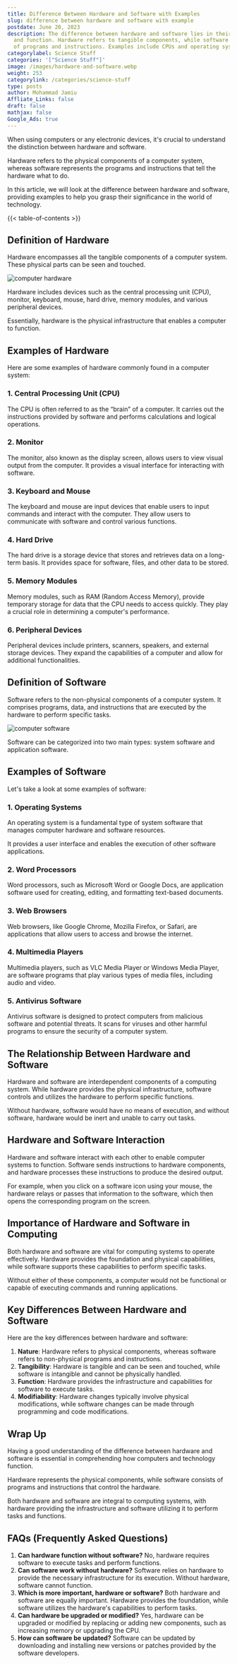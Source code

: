 ```yaml
---
title: Difference Between Hardware and Software with Examples
slug: difference between hardware and software with example
postdate: June 20, 2023
description: The difference between hardware and software lies in their nature
  and function. Hardware refers to tangible components, while software consists
  of programs and instructions. Examples include CPUs and operating systems.
categorylabel: Science Stuff
categories: '["Science Stuff"]'
image: /images/hardware-and-software.webp
weight: 253
categorylink: /categories/science-stuff
type: posts
author: Mohammad Jamiu
Affliate_Links: false
draft: false
mathjax: false
Google_Ads: true
---
```

When using computers or any electronic devices, it's crucial to understand the distinction between hardware and software. 

Hardware refers to the physical components of a computer system, whereas software represents the programs and instructions that tell the hardware what to do.

In this article, we will look at the difference between hardware and software, providing examples to help you grasp their significance in the world of technology.

{{< table-of-contents >}}

## **Definition of Hardware**

Hardware encompasses all the tangible components of a computer system. These physical parts can be seen and touched. 

![computer hardware](/images/computer-hardware.webp "computer hardware")

Hardware includes devices such as the central processing unit (CPU), monitor, keyboard, mouse, hard drive, memory modules, and various peripheral devices. 

Essentially, hardware is the physical infrastructure that enables a computer to function.

## **Examples of Hardware**

Here are some examples of hardware commonly found in a computer system:

### **1. Central Processing Unit (CPU)**

The CPU is often referred to as the “brain” of a computer. It carries out the instructions provided by software and performs calculations and logical operations.

### **2. Monitor**

The monitor, also known as the display screen, allows users to view visual output from the computer. It provides a visual interface for interacting with software.

### **3. Keyboard and Mouse**

The keyboard and mouse are input devices that enable users to input commands and interact with the computer. They allow users to communicate with software and control various functions.

### **4. Hard Drive**

The hard drive is a storage device that stores and retrieves data on a long-term basis. It provides space for software, files, and other data to be stored.

### **5. Memory Modules**

Memory modules, such as RAM (Random Access Memory), provide temporary storage for data that the CPU needs to access quickly. They play a crucial role in determining a computer's performance.

### **6. Peripheral Devices**

Peripheral devices include printers, scanners, speakers, and external storage devices. They expand the capabilities of a computer and allow for additional functionalities.

## **Definition of Software**

Software refers to the non-physical components of a computer system. It comprises programs, data, and instructions that are executed by the hardware to perform specific tasks. 

![computer software](/images/software-computer.webp "computer software")

Software can be categorized into two main types: system software and application software.

## **Examples of Software**

Let's take a look at some examples of software:

### **1. Operating Systems**

An operating system is a fundamental type of system software that manages computer hardware and software resources. 

It provides a user interface and enables the execution of other software applications.

### **2. Word Processors**

Word processors, such as Microsoft Word or Google Docs, are application software used for creating, editing, and formatting text-based documents.

### **3. Web Browsers**

Web browsers, like Google Chrome, Mozilla Firefox, or Safari, are applications that allow users to access and browse the internet.

### **4. Multimedia Players**

Multimedia players, such as VLC Media Player or Windows Media Player, are software programs that play various types of media files, including audio and video.

### **5. Antivirus Software**

Antivirus software is designed to protect computers from malicious software and potential threats. It scans for viruses and other harmful programs to ensure the security of a computer system.

## **The Relationship Between Hardware and Software**

Hardware and software are interdependent components of a computing system. While hardware provides the physical infrastructure, software controls and utilizes the hardware to perform specific functions. 

Without hardware, software would have no means of execution, and without software, hardware would be inert and unable to carry out tasks.

## **Hardware and Software Interaction**

Hardware and software interact with each other to enable computer systems to function. Software sends instructions to hardware components, and hardware processes these instructions to produce the desired output. 

For example, when you click on a software icon using your mouse, the hardware relays or passes that information to the software, which then opens the corresponding program on the screen.

## **Importance of Hardware and Software in Computing**

Both hardware and software are vital for computing systems to operate effectively. Hardware provides the foundation and physical capabilities, while software supports these capabilities to perform specific tasks. 

Without either of these components, a computer would not be functional or capable of executing commands and running applications.

## **Key Differences Between Hardware and Software**

Here are the key differences between hardware and software:

1. **Nature**: Hardware refers to physical components, whereas software refers to non-physical programs and instructions.
2. **Tangibility**: Hardware is tangible and can be seen and touched, while software is intangible and cannot be physically handled.
3. **Function**: Hardware provides the infrastructure and capabilities for software to execute tasks.
4. **Modifiability**: Hardware changes typically involve physical modifications, while software changes can be made through programming and code modifications.

## **Wrap Up**

Having a good understanding of the difference between hardware and software is essential in comprehending how computers and technology function. 

Hardware represents the physical components, while software consists of programs and instructions that control the hardware. 

Both hardware and software are integral to computing systems, with hardware providing the infrastructure and software utilizing it to perform tasks and functions.

## **FAQs (Frequently Asked Questions)**

1. **Can hardware function without software?** No, hardware requires software to execute tasks and perform functions.
2. **Can software work without hardware?** Software relies on hardware to provide the necessary infrastructure for its execution. Without hardware, software cannot function.
3. **Which is more important, hardware or software?** Both hardware and software are equally important. Hardware provides the foundation, while software utilizes the hardware's capabilities to perform tasks.
4. **Can hardware be upgraded or modified?** Yes, hardware can be upgraded or modified by replacing or adding new components, such as increasing memory or upgrading the CPU.
5. **How can software be updated?** Software can be updated by downloading and installing new versions or patches provided by the software developers.
